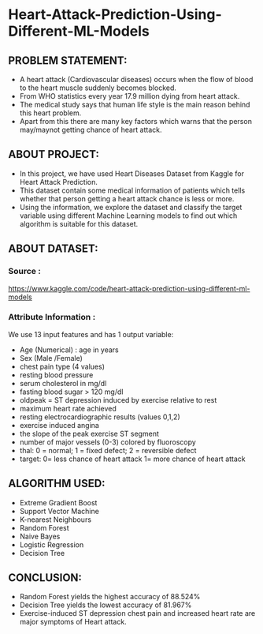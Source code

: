 # Heart-Attack-Prediction-Using-Different-ML-Models


## PROBLEM STATEMENT:
* A heart attack (Cardiovascular diseases) occurs when the flow of blood to the heart muscle suddenly becomes blocked. 
* From WHO statistics every year 17.9 million dying from heart attack. 
* The medical study says that human life style is the main reason behind this heart problem. 
* Apart from this there are many key factors which warns that the person may/maynot getting chance of heart attack.


## ABOUT PROJECT:
* In this project, we have used Heart Diseases Dataset from Kaggle for Heart Attack Prediction.
* This dataset contain some medical information of patients which tells whether that person getting a heart attack chance is less or more.
* Using the information, we explore the dataset and classify the target variable using different Machine Learning models to find out which algorithm is suitable for this dataset.



## ABOUT DATASET:

### Source : 
https://www.kaggle.com/code/heart-attack-prediction-using-different-ml-models

### Attribute Information : 
We use 13 input features and has 1 output variable:
* Age (Numerical) : age in years 
* Sex (Male /Female)
* chest pain type (4 values)
* resting blood pressure
* serum cholesterol in mg/dl
* fasting blood sugar > 120 mg/dl
* oldpeak = ST depression induced by exercise relative to rest
* maximum heart rate achieved
* resting electrocardiographic results (values 0,1,2)
* exercise induced angina
* the slope of the peak exercise ST segment
* number of major vessels (0-3) colored by fluoroscopy
* thal: 0 = normal; 1 = fixed defect; 2 = reversible defect
* target: 0= less chance of heart attack 1= more chance of heart attack


## ALGORITHM USED:
* Extreme Gradient Boost
* Support Vector Machine
* K-nearest Neighbours
* Random Forest
* Naive Bayes
* Logistic Regression
* Decision Tree

## CONCLUSION:
* Random Forest yields the highest accuracy of 88.524%
* Decision Tree yields the lowest accuracy of 81.967%
* Exercise-induced ST depression chest pain and increased heart rate are major symptoms of Heart attack.


